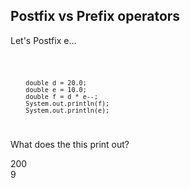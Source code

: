 ##  Postfix vs Prefix operators

<p>Let's Postfix e...</p>

<code>

        double d = 20.0;
        double e = 10.0;
        double f = d * e--;
        System.out.println(f);
        System.out.println(e);
</code>


<p>What does the this print out?</p>
<p class="fragment roll-in">200<br/>
9
</p>
